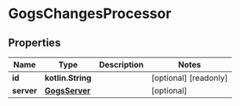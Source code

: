 
# GogsChangesProcessor

## Properties
Name | Type | Description | Notes
------------ | ------------- | ------------- | -------------
**id** | **kotlin.String** |  |  [optional] [readonly]
**server** | [**GogsServer**](GogsServer.md) |  |  [optional]



